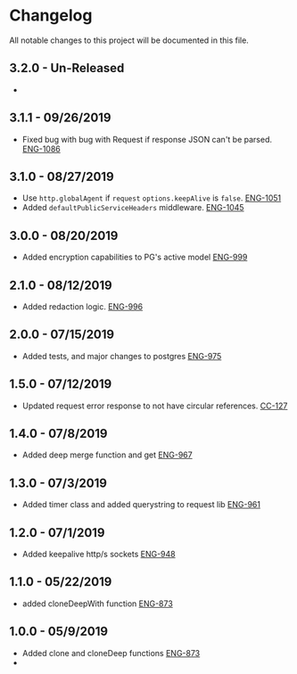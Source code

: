 # Changelog

All notable changes to this project will be documented in this file.


## 3.2.0 - Un-Released

-   


## 3.1.1 - 09/26/2019

-   Fixed bug with bug with Request if response JSON can't be parsed. [ENG-1086](https://abedev.atlassian.net/browse/ENG-1086)

## 3.1.0 - 08/27/2019

-   Use `http.globalAgent` if `request` `options.keepAlive` is `false`. [ENG-1051](https://abedev.atlassian.net/browse/ENG-1051)
-   Added `defaultPublicServiceHeaders` middleware. [ENG-1045](https://abedev.atlassian.net/browse/ENG-1045)

## 3.0.0 - 08/20/2019

-   Added encryption capabilities to PG's active model [ENG-999](https://abedev.atlassian.net/browse/ENG-999)

## 2.1.0 - 08/12/2019

-   Added redaction logic. [ENG-996](https://abedev.atlassian.net/browse/ENG-996)

## 2.0.0 - 07/15/2019

-   Added tests, and major changes to postgres [ENG-975](https://abedev.atlassian.net/browse/ENG-975)

## 1.5.0 - 07/12/2019

-   Updated request error response to not have circular references. [CC-127](https://abedev.atlassian.net/browse/CC-127)

## 1.4.0 - 07/8/2019

-   Added deep merge function and get [ENG-967](https://abedev.atlassian.net/browse/ENG-967)

## 1.3.0 - 07/3/2019

-   Added timer class and added querystring to request lib [ENG-961](https://abedev.atlassian.net/browse/ENG-961)

## 1.2.0 - 07/1/2019

-   Added keepalive http/s sockets [ENG-948](https://abedev.atlassian.net/browse/ENG-948)

## 1.1.0 - 05/22/2019

-   added cloneDeepWith function [ENG-873](https://abedev.atlassian.net/browse/ENG-873)

## 1.0.0 - 05/9/2019

-   Added clone and cloneDeep functions [ENG-873](https://abedev.atlassian.net/browse/ENG-873)
-
